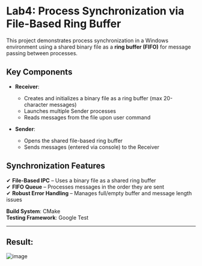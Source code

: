 # Lab4: Process Synchronization via File-Based Ring Buffer

This project demonstrates process synchronization in a Windows environment using a shared binary file as a **ring buffer (FIFO)** for message passing between processes.

## Key Components
- **Receiver**:  
  - Creates and initializes a binary file as a ring buffer (max 20-character messages)  
  - Launches multiple Sender processes  
  - Reads messages from the file upon user command

- **Sender**:  
  - Opens the shared file-based ring buffer  
  - Sends messages (entered via console) to the Receiver

## Synchronization Features  
✔ **File-Based IPC** – Uses a binary file as a shared ring buffer  
✔ **FIFO Queue** – Processes messages in the order they are sent  
✔ **Robust Error Handling** – Manages full/empty buffer and message length issues

**Build System**: CMake  
**Testing Framework**: Google Test

---

## Result:
![image](https://github.com/user-attachments/assets/b0c70bf2-0daf-44ba-b8d4-f9c62b089532)

